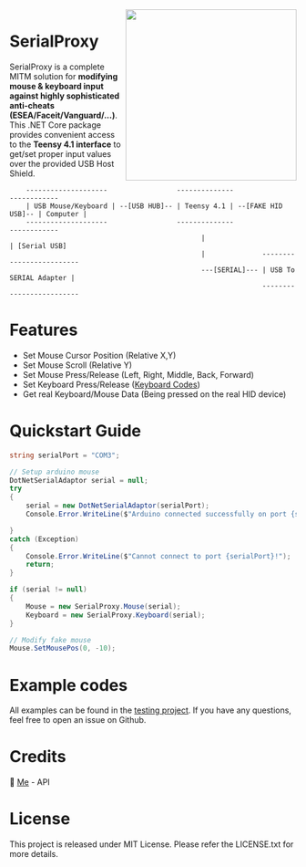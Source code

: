 <img src="https://cdn.antratek.nl/media/product/68a/usb-host-cable-for-teensy-3-6-and-teensy-4-1-cable-usb-host-t36-dc0.jpg" width="300" align="right" />

# SerialProxy
SerialProxy is a complete MITM solution for **modifying mouse & keyboard input against highly sophisticated anti-cheats (ESEA/Faceit/Vanguard/...)**. 
This .NET Core package provides convenient access to the **Teensy 4.1 interface** to get/set proper input values over the provided USB Host Shield.

```
    --------------------                 --------------                    ------------
    | USB Mouse/Keyboard | --[USB HUB]-- | Teensy 4.1 | --[FAKE HID USB]-- | Computer |
    --------------------                 --------------                    ------------
                                               |                                | [Serial USB]
                                               |              -------------------------
                                               ---[SERIAL]--- | USB To SERIAL Adapter |
                                                              -------------------------
```

# Features
- Set Mouse Cursor Position (Relative X,Y)
- Set Mouse Scroll (Relative Y)
- Set Mouse Press/Release (Left, Right, Middle, Back, Forward)
- Set Keyboard Press/Release ([Keyboard Codes](https://gist.github.com/MightyPork/6da26e382a7ad91b5496ee55fdc73db2))
- Get real Keyboard/Mouse Data (Being pressed on the real HID device)

# Quickstart Guide
```csharp
string serialPort = "COM3";

// Setup arduino mouse
DotNetSerialAdaptor serial = null;
try
{
    serial = new DotNetSerialAdaptor(serialPort);
    Console.Error.WriteLine($"Arduino connected successfully on port {serialPort}");

}
catch (Exception)
{
    Console.Error.WriteLine($"Cannot connect to port {serialPort}!");
    return;
}

if (serial != null)
{
    Mouse = new SerialProxy.Mouse(serial);
    Keyboard = new SerialProxy.Keyboard(serial);
}

// Modify fake mouse
Mouse.SetMousePos(0, -10);

```

# Example codes
All examples can be found in the [testing project](https://github.com/earthlion/SerialProxy/blob/main/SerialProxy.Test/Program.cs).
If you have any questions, feel free to open an issue on Github.

# Credits
🧍 [Me](https://github.com/earthlion) - API<br/>

# License
This project is released under MIT License. Please refer the LICENSE.txt for more details.
